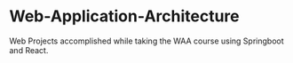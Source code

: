 # Web-Application-Architecture
Web Projects accomplished while taking the WAA course using Springboot and React.
